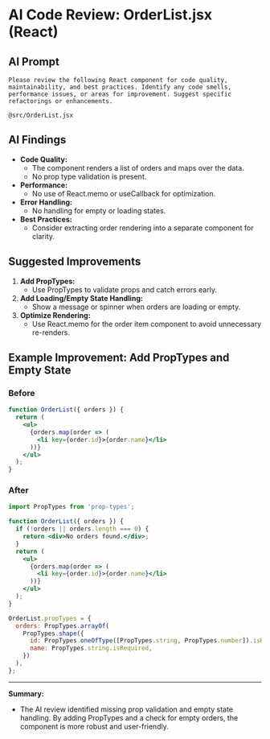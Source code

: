 # AI Code Review: OrderList.jsx (React)

## AI Prompt
```
Please review the following React component for code quality, maintainability, and best practices. Identify any code smells, performance issues, or areas for improvement. Suggest specific refactorings or enhancements.

@src/OrderList.jsx
```

## AI Findings
- **Code Quality:**
  - The component renders a list of orders and maps over the data.
  - No prop type validation is present.
- **Performance:**
  - No use of React.memo or useCallback for optimization.
- **Error Handling:**
  - No handling for empty or loading states.
- **Best Practices:**
  - Consider extracting order rendering into a separate component for clarity.

## Suggested Improvements
1. **Add PropTypes:**
   - Use PropTypes to validate props and catch errors early.
2. **Add Loading/Empty State Handling:**
   - Show a message or spinner when orders are loading or empty.
3. **Optimize Rendering:**
   - Use React.memo for the order item component to avoid unnecessary re-renders.

## Example Improvement: Add PropTypes and Empty State

### Before
```jsx
function OrderList({ orders }) {
  return (
    <ul>
      {orders.map(order => (
        <li key={order.id}>{order.name}</li>
      ))}
    </ul>
  );
}
```

### After
```jsx
import PropTypes from 'prop-types';

function OrderList({ orders }) {
  if (!orders || orders.length === 0) {
    return <div>No orders found.</div>;
  }
  return (
    <ul>
      {orders.map(order => (
        <li key={order.id}>{order.name}</li>
      ))}
    </ul>
  );
}

OrderList.propTypes = {
  orders: PropTypes.arrayOf(
    PropTypes.shape({
      id: PropTypes.oneOfType([PropTypes.string, PropTypes.number]).isRequired,
      name: PropTypes.string.isRequired,
    })
  ),
};
```

---

**Summary:**
- The AI review identified missing prop validation and empty state handling. By adding PropTypes and a check for empty orders, the component is more robust and user-friendly. 